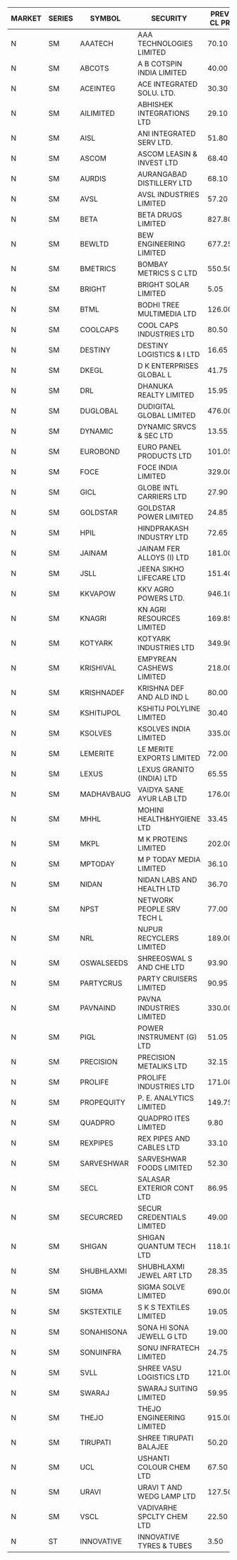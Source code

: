 


| MARKET | SERIES | SYMBOL | SECURITY | PREV CL PR | OPEN PRICE | HIGH PRICE | LOW PRICE | CLOSE PRICE | NET TRDVAL | NET TRDQTY | CORP IND | HI 52 WK | LO 52 WK |
| ----- | ----- | ----- | ----- | ----- | ----- | ----- | ----- | ----- | ----- | ----- | ----- | ----- | ----- |
| N | SM | AAATECH | AAA TECHNOLOGIES LIMITED | 70.10 | 69.15 | 71.90 | 69.00 | 70.45 | 1044750.00 | 15000 |  | 78.00 | 42.55 |
| N | SM | ABCOTS | A B COTSPIN INDIA LIMITED | 40.00 | 39.50 | 39.50 | 39.50 | 39.50 | 158000.00 | 4000 |  | 61.35 | 37.00 |
| N | SM | ACEINTEG | ACE INTEGRATED SOLU. LTD. | 30.30 | 31.60 | 31.60 | 31.60 | 31.60 | 142200.00 | 4500 |  | 31.60 | 14.45 |
| N | SM | AILIMITED | ABHISHEK INTEGRATIONS LTD | 29.10 | 27.65 | 27.65 | 27.65 | 27.65 | 82950.00 | 3000 |  | 38.60 | 19.00 |
| N | SM | AISL | ANI INTEGRATED SERV LTD. | 51.80 | 49.25 | 49.25 | 49.25 | 49.25 | 59100.00 | 1200 |  | 72.45 | 31.55 |
| N | SM | ASCOM | ASCOM LEASIN & INVEST LTD | 68.40 | 65.00 | 71.80 | 65.00 | 71.80 | 807200.00 | 12000 |  | 81.00 | 30.00 |
| N | SM | AURDIS | AURANGABAD DISTILLERY LTD | 68.10 | 70.95 | 71.50 | 68.10 | 71.25 | 1263100.00 | 18000 |  | 86.00 | 29.60 |
| N | SM | AVSL | AVSL INDUSTRIES LIMITED | 57.20 | 59.00 | 59.00 | 59.00 | 59.00 | 177000.00 | 3000 |  | 59.00 | 32.10 |
| N | SM | BETA | BETA DRUGS LIMITED | 827.80 | 873.00 | 873.00 | 833.60 | 841.00 | 1869770.00 | 2200 |  | 1024.40 | 271.75 |
| N | SM | BEWLTD | BEW ENGINEERING LIMITED | 677.25 | 671.20 | 699.95 | 660.00 | 685.10 | 1185675.00 | 1750 |  | 1187.20 | 228.15 |
| N | SM | BMETRICS | BOMBAY METRICS S C LTD | 550.50 | 570.00 | 570.00 | 560.00 | 568.45 | 4064280.00 | 7200 |  | 570.00 | 117.90 |
| N | SM | BRIGHT | BRIGHT SOLAR LIMITED | 5.05 | 4.95 | 5.15 | 4.95 | 5.05 | 136800.00 | 27000 |  | 10.90 | 4.60 |
| N | SM | BTML | BODHI TREE MULTIMEDIA LTD | 126.00 | 126.00 | 130.00 | 126.00 | 130.00 | 307200.00 | 2400 |  | 174.00 | 65.00 |
| N | SM | COOLCAPS | COOL CAPS INDUSTRIES LTD | 80.50 | 84.00 | 84.00 | 84.00 | 84.00 | 252000.00 | 3000 |  | 88.00 | 41.50 |
| N | SM | DESTINY | DESTINY LOGISTICS & I LTD | 16.65 | 17.40 | 17.45 | 17.35 | 17.45 | 1359000.00 | 78000 |  | 17.85 | 8.05 |
| N | SM | DKEGL | D K ENTERPRISES GLOBAL L | 41.75 | 42.00 | 42.00 | 41.00 | 41.00 | 373500.00 | 9000 |  | 72.60 | 34.70 |
| N | SM | DRL | DHANUKA REALTY LIMITED | 15.95 | 15.90 | 15.90 | 15.90 | 15.90 | 95400.00 | 6000 |  | 23.15 | 7.50 |
| N | SM | DUGLOBAL | DUDIGITAL GLOBAL LIMITED | 476.00 | 456.00 | 456.00 | 456.00 | 456.00 | 912000.00 | 2000 |  | 476.00 | 95.00 |
| N | SM | DYNAMIC | DYNAMIC SRVCS & SEC LTD | 13.55 | 14.05 | 14.15 | 14.05 | 14.05 | 196900.00 | 14000 |  | 57.70 | 13.15 |
| N | SM | EUROBOND | EURO PANEL PRODUCTS LTD | 101.05 | 101.05 | 110.00 | 101.05 | 107.35 | 3572200.00 | 34000 |  | 147.65 | 72.05 |
| N | SM | FOCE | FOCE INDIA LIMITED | 329.00 | 329.50 | 329.50 | 329.50 | 329.50 | 197700.00 | 600 |  | 329.50 | 185.10 |
| N | SM | GICL | GLOBE INTL CARRIERS LTD | 27.90 | 29.25 | 29.25 | 29.00 | 29.00 | 1306875.00 | 45000 |  | 30.20 | 17.15 |
| N | SM | GOLDSTAR | GOLDSTAR POWER LIMITED | 24.85 | 24.85 | 24.85 | 24.80 | 24.80 | 446700.00 | 18000 |  | 28.55 | 20.00 |
| N | SM | HPIL | HINDPRAKASH INDUSTRY LTD | 72.65 | 69.20 | 76.25 | 69.20 | 76.25 | 645000.00 | 9000 |  | 93.90 | 45.40 |
| N | SM | JAINAM | JAINAM FER ALLOYS (I) LTD | 181.00 | 189.90 | 189.90 | 175.50 | 175.50 | 1109800.00 | 6000 |  | 218.60 | 69.70 |
| N | SM | JSLL | JEENA SIKHO LIFECARE LTD | 151.40 | 153.00 | 153.00 | 150.50 | 150.50 | 1213200.00 | 8000 |  | 182.50 | 136.10 |
| N | SM | KKVAPOW | KKV AGRO POWERS LTD. | 946.10 | 993.40 | 993.40 | 993.40 | 993.40 | 154970.40 | 156 |  | 1177.00 | 375.00 |
| N | SM | KNAGRI | KN AGRI RESOURCES LIMITED | 169.85 | 172.00 | 178.80 | 166.00 | 166.35 | 11240240.00 | 65600 |  | 261.00 | 144.00 |
| N | SM | KOTYARK | KOTYARK INDUSTRIES LTD | 349.90 | 349.90 | 349.90 | 332.45 | 334.50 | 1756420.00 | 5200 |  | 402.00 | 67.90 |
| N | SM | KRISHIVAL | EMPYREAN CASHEWS LIMITED | 218.00 | 228.90 | 228.90 | 228.90 | 228.90 | 1373400.00 | 6000 |  | 228.90 | 68.00 |
| N | SM | KRISHNADEF | KRISHNA DEF AND ALD IND L | 80.00 | 80.00 | 80.00 | 80.00 | 80.00 | 240000.00 | 3000 |  | 118.35 | 70.60 |
| N | SM | KSHITIJPOL | KSHITIJ POLYLINE LIMITED | 30.40 | 30.40 | 31.60 | 28.90 | 28.90 | 5548340.60 | 191306 |  | 45.65 | 19.85 |
| N | SM | KSOLVES | KSOLVES INDIA LIMITED | 335.00 | 360.30 | 360.30 | 324.00 | 328.50 | 5939220.00 | 18000 |  | 1718.20 | 292.60 |
| N | SM | LEMERITE | LE MERITE EXPORTS LIMITED | 72.00 | 72.00 | 74.80 | 70.00 | 73.80 | 1747680.00 | 24000 |  | 77.20 | 67.20 |
| N | SM | LEXUS | LEXUS GRANITO (INDIA) LTD | 65.55 | 65.55 | 68.80 | 65.55 | 68.80 | 477450.00 | 7000 |  | 73.30 | 10.30 |
| N | SM | MADHAVBAUG | VAIDYA SANE AYUR LAB LTD | 176.00 | 176.00 | 180.00 | 172.00 | 176.50 | 1411200.00 | 8000 |  | 249.40 | 133.25 |
| N | SM | MHHL | MOHINI HEALTH&HYGIENE LTD | 33.45 | 33.55 | 33.55 | 33.55 | 33.55 | 100650.00 | 3000 |  | 47.40 | 19.15 |
| N | SM | MKPL | M K PROTEINS LIMITED | 202.00 | 205.00 | 205.00 | 200.05 | 200.05 | 4870100.00 | 24000 |  | 215.00 | 79.50 |
| N | SM | MPTODAY | M P TODAY MEDIA LIMITED | 36.10 | 34.30 | 34.30 | 34.30 | 34.30 | 68600.00 | 2000 |  | 46.50 | 16.10 |
| N | SM | NIDAN | NIDAN LABS AND HEALTH LTD | 36.70 | 36.00 | 36.00 | 35.00 | 35.65 | 564850.00 | 16000 |  | 70.70 | 32.20 |
| N | SM | NPST | NETWORK PEOPLE SRV TECH L | 77.00 | 83.00 | 83.00 | 83.00 | 83.00 | 132800.00 | 1600 |  | 92.50 | 49.05 |
| N | SM | NRL | NUPUR RECYCLERS LIMITED | 189.00 | 197.00 | 198.45 | 197.00 | 198.45 | 2835745.00 | 14300 |  | 316.05 | 124.20 |
| N | SM | OSWALSEEDS | SHREEOSWAL S AND CHE LTD | 93.90 | 94.75 | 94.75 | 94.75 | 94.75 | 379000.00 | 4000 |  | 99.80 | 30.60 |
| N | SM | PARTYCRUS | PARTY CRUISERS LIMITED | 90.95 | 92.00 | 92.00 | 92.00 | 92.00 | 368000.00 | 4000 |  | 122.00 | 16.50 |
| N | SM | PAVNAIND | PAVNA INDUSTRIES LIMITED | 330.00 | 320.00 | 320.00 | 320.00 | 320.00 | 256000.00 | 800 |  | 340.00 | 165.10 |
| N | SM | PIGL | POWER INSTRUMENT (G) LTD | 51.05 | 48.50 | 51.00 | 48.50 | 51.00 | 199000.00 | 4000 |  | 88.60 | 37.75 |
| N | SM | PRECISION | PRECISION METALIKS LTD | 32.15 | 32.25 | 33.00 | 32.25 | 33.00 | 590200.00 | 18000 |  | 55.95 | 32.00 |
| N | SM | PROLIFE | PROLIFE INDUSTRIES LTD | 171.00 | 165.00 | 165.00 | 165.00 | 165.00 | 990000.00 | 6000 |  | 191.40 | 58.15 |
| N | SM | PROPEQUITY | P. E. ANALYTICS LIMITED | 149.75 | 146.00 | 147.00 | 145.50 | 147.00 | 1405500.00 | 9600 |  | 204.10 | 141.00 |
| N | SM | QUADPRO | QUADPRO ITES LIMITED | 9.80 | 9.50 | 9.75 | 9.50 | 9.75 | 115500.00 | 12000 |  | 18.80 | 9.00 |
| N | SM | REXPIPES | REX PIPES AND CABLES LTD | 33.10 | 34.75 | 34.75 | 34.75 | 34.75 | 556000.00 | 16000 |  | 64.35 | 26.00 |
| N | SM | SARVESHWAR | SARVESHWAR FOODS LIMITED | 52.30 | 50.15 | 50.15 | 49.70 | 49.70 | 1909840.00 | 38400 |  | 67.65 | 17.10 |
| N | SM | SECL | SALASAR EXTERIOR CONT LTD | 86.95 | 91.25 | 91.25 | 91.25 | 91.25 | 273750.00 | 3000 |  | 143.00 | 18.05 |
| N | SM | SECURCRED | SECUR CREDENTIALS LIMITED | 49.00 | 50.00 | 50.00 | 50.00 | 50.00 | 63000.00 | 1260 |  | 145.00 | 17.40 |
| N | SM | SHIGAN | SHIGAN QUANTUM TECH LTD | 118.10 | 120.00 | 121.80 | 118.00 | 118.00 | 5792400.00 | 48000 |  | 140.00 | 93.00 |
| N | SM | SHUBHLAXMI | SHUBHLAXMI JEWEL ART LTD | 28.35 | 29.75 | 29.75 | 29.75 | 29.75 | 297500.00 | 10000 |  | 29.75 | 11.20 |
| N | SM | SIGMA | SIGMA SOLVE LIMITED | 690.00 | 689.25 | 689.25 | 689.25 | 689.25 | 413550.00 | 600 |  | 745.75 | 46.00 |
| N | SM | SKSTEXTILE | S K S TEXTILES LIMITED | 19.05 | 20.00 | 20.00 | 20.00 | 20.00 | 40000.00 | 2000 |  | 26.95 | 19.00 |
| N | SM | SONAHISONA | SONA HI SONA JEWELL G LTD | 19.00 | 18.20 | 18.20 | 18.20 | 18.20 | 182000.00 | 10000 |  | 22.35 | 10.50 |
| N | SM | SONUINFRA | SONU INFRATECH LIMITED | 24.75 | 20.40 | 26.50 | 20.40 | 23.60 | 7078500.00 | 309000 |  | 26.50 | 20.40 |
| N | SM | SVLL | SHREE VASU LOGISTICS LTD | 121.00 | 120.00 | 124.00 | 120.00 | 123.00 | 1092000.00 | 9000 |  | 124.00 | 76.00 |
| N | SM | SWARAJ | SWARAJ SUITING LIMITED | 59.95 | 59.95 | 60.00 | 58.50 | 58.50 | 473900.00 | 8000 |  | 86.00 | 49.50 |
| N | SM | THEJO | THEJO ENGINEERING LIMITED | 915.00 | 973.00 | 973.00 | 950.00 | 950.00 | 430950.00 | 450 |  | 3950.00 | 826.00 |
| N | SM | TIRUPATI | SHREE TIRUPATI BALAJEE | 50.20 | 48.10 | 51.60 | 48.10 | 51.60 | 299100.00 | 6000 |  | 106.05 | 40.00 |
| N | SM | UCL | USHANTI COLOUR CHEM LTD | 67.50 | 67.50 | 67.50 | 67.50 | 67.50 | 135000.00 | 2000 |  | 71.00 | 32.00 |
| N | SM | URAVI | URAVI T AND WEDG LAMP LTD | 127.50 | 124.25 | 135.00 | 124.25 | 131.00 | 5875860.00 | 45600 |  | 155.00 | 109.50 |
| N | SM | VSCL | VADIVARHE SPCLTY CHEM LTD | 22.50 | 23.60 | 23.60 | 23.60 | 23.60 | 70800.00 | 3000 |  | 35.05 | 13.45 |
| N | ST | INNOVATIVE | INNOVATIVE TYRES & TUBES | 3.50 | 3.35 | 3.65 | 3.35 | 3.65 | 73800.00 | 21000 |  | 54.00 | 3.35 |



